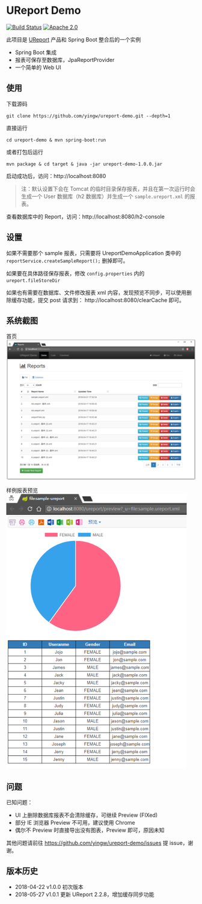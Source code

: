# UReport Demo

[![Build Status](https://travis-ci.org/yingw/ureport-demo.svg?branch=master)](https://travis-ci.org/yingw/ureport-demo)
[![Apache 2.0](https://img.shields.io/github/license/micrometer-metrics/micrometer.svg)](http://www.apache.org/licenses/LICENSE-2.0)

此项目是 [UReport](https://github.com/youseries/ureport/) 产品和 Spring Boot 整合后的一个实例

- Spring Boot 集成
- 报表可保存至数据库，JpaReportProvider
- 一个简单的 Web UI

## 使用

下载源码
```
git clone https://github.com/yingw/ureport-demo.git --depth=1
```

直接运行
```
cd ureport-demo & mvn spring-boot:run
```

或者打包后运行
```
mvn package & cd target & java -jar ureport-demo-1.0.0.jar
```

启动成功后，访问：http://localhost:8080

> 注：默认设置下会在 Tomcat 的临时目录保存报表，并且在第一次运行时会生成一个 User 数据库（h2 数据库）并生成一个 `sample.ureport.xml` 的报表。

查看数据库中的 Report，访问：http://localhost:8080/h2-console

## 设置

如果不需要那个 sample 报表，只需要将 UreportDemoApplication 类中的 `reportService.createSampleReport();` 删掉即可。

如果要在具体路径保存报表，修改 `config.properties` 内的 `ureport.fileStoreDir`

如果也有需要在数据库、文件修改报表 xml 内容，发现预览不同步，可以使用删除缓存功能，提交 post 请求到： http://localhost:8080/clearCache 即可。

## 系统截图

首页
<img src="docs/report_list.png" style="width: 1024px">

样例报表预览
<img src="docs/sample_preview.png" style="width: 480px">

## 问题

已知问题：
- UI 上删除数据库报表不会清除缓存，可继续 Preview (FIXed)
- 部分 IE 浏览器 Preview 不可用，建议使用 Chrome
- 偶尔不 Preview 时直接导出没有图表，Preview 即可，原因未知

其他问题请前往 https://github.com/yingw/ureport-demo/issues 提 issue，谢谢。

## 版本历史

- 2018-04-22 v1.0.0 初次版本
- 2018-05-27 v1.0.1 更新 UReport 2.2.8，增加缓存同步功能 